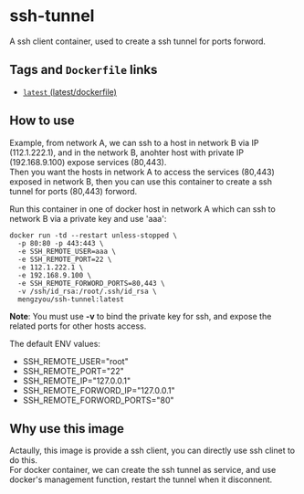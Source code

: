 # ssh-tunnel
A ssh client container, used to create a ssh tunnel for ports forword.

## Tags and `Dockerfile` links
- [`latest` (latest/dockerfile)](https://github.com/mengzyou/docker-ssh-tunnel/blob/master/Dockerfile)  

## How to use

Example, from network A, we can ssh to a host in network B via IP (112.1.222.1), and in the network B, anohter host with private IP (192.168.9.100) expose services (80,443).  
Then you want the hosts in network A to access the services (80,443) exposed in network B, then you can use this container to create a ssh tunnel for ports (80,443) forword.  

Run this container in one of docker host in network A which can ssh to network B via a private key and use 'aaa':  

```shell
docker run -td --restart unless-stopped \
  -p 80:80 -p 443:443 \
  -e SSH_REMOTE_USER=aaa \
  -e SSH_REMOTE_PORT=22 \
  -e 112.1.222.1 \
  -e 192.168.9.100 \
  -e SSH_REMOTE_FORWORD_PORTS=80,443 \
  -v /ssh/id_rsa:/root/.ssh/id_rsa \
  mengzyou/ssh-tunnel:latest
```

**Note**: You must use **-v** to bind the private key for ssh, and expose the related ports for other hosts access.  

The default ENV values:  

- SSH_REMOTE_USER="root"  
- SSH_REMOTE_PORT="22" 
- SSH_REMOTE_IP="127.0.0.1"  
- SSH_REMOTE_FORWORD_IP="127.0.0.1"  
- SSH_REMOTE_FORWORD_PORTS="80"  

## Why use this image

Actaully, this image is provide a ssh client, you can directly use ssh clinet to do this.  
For docker container, we can create the ssh tunnel as service, and use docker's management function, restart the tunnel when it disconnent.  
